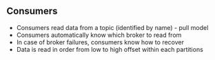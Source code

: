 Consumers 
-

- Consumers read data from a topic (identified by name) - pull model
- Consumers automatically know which broker to read from 
- In case of broker failures, consumers know how to recover 
- Data is read in order from low to high offset within each partitions
